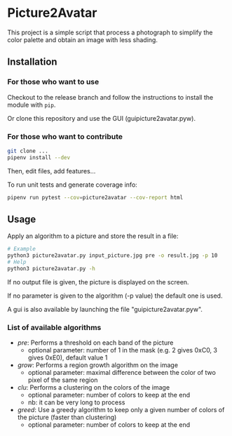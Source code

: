 # Picture2Avatar

This project is a simple script that process a
photograph to simplify the color palette and obtain
an image with less shading.

## Installation

### For those who want to use

Checkout to the release branch and follow the instructions to install
the module with `pip`.

Or clone this repository and use the GUI (guipicture2avatar.pyw).

### For those who want to contribute

```sh
git clone ...
pipenv install --dev
```

Then, edit files, add features...

To run unit tests and generate coverage info:
```sh
pipenv run pytest --cov=picture2avatar --cov-report html
```

## Usage

Apply an algorithm to a picture and store the result in a file:

```sh
# Example
python3 picture2avatar.py input_picture.jpg pre -o result.jpg -p 10
# Help
python3 picture2avatar.py -h
```

If no output file is given, the picture is displayed on the screen.

If no parameter is given to the algorithm (-p value) the default one is used.

A gui is also available by launching the file "guipicture2avatar.pyw".

### List of available algorithms

* _pre_: Performs a threshold on each band of the picture
    * optional parameter: number of 1 in the mask (e.g. 2 gives 0xC0,
    3 gives 0xE0), default value 1
* _grow_: Performs a region growth algorithm on the image
    * optional parameter: maximal difference between the color of two pixel
    of the same region
* _clu_: Performs a clustering on the colors of the image
    * optional parameter: number of colors to keep at the end
    * nb: it can be very long to process
* _greed_: Use a greedy algorithm to keep only a given number of colors of
the picture (faster than clustering)
    * optional parameter: number of colors to keep at the end
